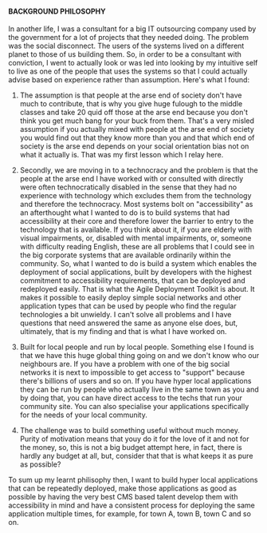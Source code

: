 #### BACKGROUND PHILOSOPHY

In another life, I was a consultant for a big IT outsourcing company used by the government for a lot of projects that they needed doing. The problem was the social disconnect. The users of the systems lived on a different planet to those of us building them. So, in order to be a consultant with conviction, I went to actually look or was led into looking by my intuitive self to live as one of the people that uses the systems so that I could actually advise based on experience rather than assumption. Here's what I found:

1. The assumption is that people at the arse end of society don't have much to contribute, that is why you give huge fulough to the middle classes and take 20 quid off those at the arse end because you don't think you get much bang for your buck from them. That's a very misled assumption if you actually mixed with people at the arse end of society you would find out that they know more than you and that which end of society is the arse end depends on your social orientation bias not on what it actually is. That was my first lesson which I relay here. 

2. Secondly, we are moving in to a technocracy and the problem is that the people at the arse end I have worked with or consulted with directly were often technocratically disabled in the sense that they had no experience with technology which excludes them from the technology and therefore the technocracy. Most systems bolt on "accessibility" as an afterthought what I wanted to do is to build systems that had accessibility at their core and therefore lower the barrier to entry to the technology that is available. If you think about it, if you are elderly with visual impairments, or, disabled with mental impairments, or, someone with difficulty reading English, these are all problems that I could see in the big corporate systems that are available ordinarily within the community. So, what I wanted to do is build a system which enables the deployment of social applications, built by developers with the highest commitment to accessibility requirements, that can be deployed and redeployed easily. That is what the Agile Deployment Toolkit is about. It makes it possible to easily deploy simple social networks and other application types that can be used by people who find the regular technologies a bit unwieldy. I can't solve all problems and I have questions that need answered the same as anyone else does, but, ultimately, that is my finding and that is what I have worked on. 

3. Built for local people and run by local people. Something else I found is that we have this huge global thing going on and we don't know who our neighbours are. If you have a problem with one of the big social networks it is next to impossible to get access to "support" because there's billions of users and so on. If you have hyper local applications they can be run by people who actually live in the same town as you and by doing that, you can have direct access to the techs that run your community site. You can also specialise your applications specifically for the needs of your local community.

4. The challenge was to build something useful without much money. Purity of motivation means that youy do it for the love of it and not for the money, so, this is not a big budget attempt here, in fact, there is hardly any budget at all, but, consider that that is what keeps it as pure as possible?

To sum up my learnt philisophy then, I want to build hyper local applications that can be repeatedly deployed, make those applications as good as possible by having the very best CMS based talent develop them with accessibility in mind and have a consistent process for deploying the same application multiple times, for example, for town A, town B, town C and so on. 
